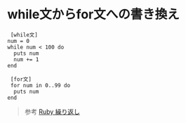 # while文からfor文への書き換え  
```
 [while文]
num = 0
while num < 100 do
  puts num
  num += 1
end

 [for文]
 for num in 0..99 do
  puts num
end
```

> 参考
[Ruby 繰り返し](https://qiita.com/mojihige/items/d0881a7730c9085dd969)

